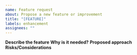 ```yaml
---
name: Feature request
about: Propose a new feature or improvement
title: "[FEATURE]"
labels: enhancement
assignees: ""
---
```

**Describe the feature**
**Why is it needed?**
**Proposed approach**
**Risks/Considerations**
